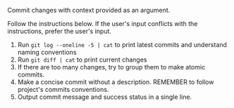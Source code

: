 Commit changes with context provided as an argument.

Follow the instructions below. If the user's input conflicts with the instructions, prefer the user's input.
1. Run `git log --oneline -5 | cat` to print latest commits and understand naming conventions
2. Run `git diff | cat` to print current changes
3. If there are too many changes, try to group them to make atomic commits.
4. Make a concise commit without a description. REMEMBER to follow project's commits conventions.
5. Output commit message and success status in a single line.
